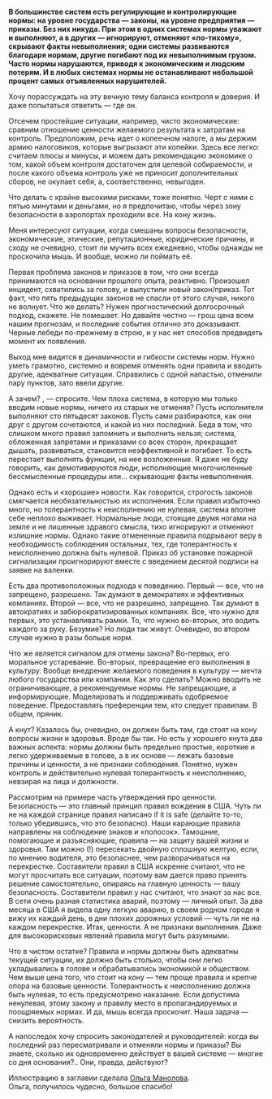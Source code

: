 **В большинстве систем есть регулирующие и контролирующие нормы: на уровне государства — законы, на уровне предприятия — приказы. Без них никуда. При этом в одних системах нормы уважают и выполняют, а в других — игнорируют, отменяют «по-тихому», скрывают факты невыполнения; одни системы развиваются благодаря нормам, другие погибают под их невыполнимым грузом. Часто нормы нарушаются, приводя к экономическим и людским потерям. И в любых системах нормы не останавливают небольшой процент самых отъявленных нарушителей.**  


Хочу порассуждать на эту вечную тему баланса контроля и доверия. И даже попытаться ответить — где он.

Отсечем простейшие ситуации, например, чисто экономические: сравним отношение ценности желаемого результата к затратам на контроль. Предположим, речь идет о копеечном налоге, а мы держим армию налоговиков, которые выгрызают эти копейки. Здесь все легко: считаем плюсы и минусы, и можем дать рекомендацию экономике о том, какой объем контроля достаточен для целевой собираемости, и после какого объема контроль уже не приносит дополнительных сборов, не окупает себя, а, соответственно, невыгоден.

Что делать с крайне высокими рисками, тоже понятно. Черт с ними с пятью минутами и деньгами, но я предпочитаю, чтобы через зону безопасности в аэропортах проходили все. На кону жизнь.

Меня интересуют ситуации, когда смешаны вопросы безопасности, экономические, этические, репутационные, юридические причины, и сходу не очевидно, стоит ли мучить всех ежедневно, чтобы однажды не проскочила мышь. И вообще, можно ли поймать её.

Первая проблема законов и приказов в том, что они всегда принимаются на основании прошлого опыта, реактивно. Произошел инцидент, схватились за голову, и выпустили новый закон/приказ. Тот факт, что пять предыдущих законов не спасли от этого случая, никого не волнует. Что же делать? Нужен прогностический долгосрочный подход, скажете. Не помешает. Но давайте честно — грош цена всем нашим прогнозам, и последние события отлично это доказывают. Черные лебеди по-прежнему в строю, и у нас нет способов предвидеть момент их появления.

Выход мне видится в динамичности и гибкости системы норм. Нужно уметь грамотно, системно и вовремя отменять одни правила и вводить другие, адекватные ситуации. Справились с одной напастью, отменили пару пунктов, зато ввели другие.

А зачем? , — спросите. Чем плоха система, в которую мы только вводим новые нормы, ничего из старых не отменяя? Пусть исполнители выполняют сто пятьдесят законов. Пусть сами разбираются, как они друг с другом сочетаются, и какой из них последний. Беда в том, что слишком много правил запомнить и выполнить нельзя; система, обложенная запретами и приказами со всех сторон, прекращает дышать, развиваться, становится неэффективной и погибает. То есть перестает выполнять функции, на нее возложенные. Я даже не буду говорить, как демотивируются люди, исполняющие многочисленные бессмысленные процедуры или… скрывающие факты невыполнения.

Однако есть и «хорошие» новости. Как говорится, строгость законов смягчается необязательностью их исполнения. Если правил избыточно много, но толерантность к неисполнению не нулевая, система вполне себе неплохо выживает. Нормальные люди, стоящие двумя ногами на земле и не лишенные здравого смысла, тихо игнорируют и отменяют излишние нормы. Однако такие отмененные правила подрывают веру в необходимость соблюдения остальных, тех, где толерантность к неисполнению должна быть нулевой. Приказ об установке пожарной сигнализации проигнорируют вместе с введением десятой подписи на заявке на валенки.

Есть два противоположных подхода к поведению. Первый — все, что не запрещено, разрешено. Так думают в демократиях и эффективных компаниях. Второй — все, что не разрешено, запрещено. Так думают в автократиях и забюрократизированных компаниях. Все, что нужно для первых, это устанавливать рамки. То, что нужно во-вторых, это водить каждого за руку. Безумие? Но люди так живут. Очевидно, во втором случае нужно в разы больше норм.

Что же является сигналом для отмены закона? Во-первых, его моральное устаревание. Во-вторых, превращение его выполнения в культуру. Вообще внедрение желаемого поведения в культуру — мечта любого государства или компании. Как это сделать? Можно вводить не ограничивающие, а рекомендуемые нормы. Не запрещающие, а информирующие. Моделировать и поддерживать одобряемое поведение. Предоставлять преференции тем, кто следует правилам. В общем, пряник.

А кнут? Казалось бы, очевидно, он должен быть там, где стоят на кону вопросы жизни и здоровья. Вроде бы так. Но есть у хорошего кнута два важных аспекта: нормы должны быть предельно простые, короткие и легко удерживаемые в голове, а в их основе — лежать базовые причины и ценности, а не признаки соблюдения. Понятно, нужен контроль и действительно нулевая толерантность к неисполнению, невзирая на лица и должности.

Рассмотрим на примере часть утверждения про ценности. Безопасность — это главный принцип правил вождения в США. Чуть ли не на каждой странице правил написано if it is safe (делайте то-то, только убедившись, что это безопасно). Наши карающие правила направлены на соблюдение знаков и «полосок». Тамошние, помогающие и разъясняющие, правила — на защиту вашей жизни и здоровья. Там можно (!) пересекать двойную сплошную желтую, если, по мнению водителя, это безопаснее, чем разворачиваться на перекрестке. Составители правил в США искренне считают, что не могут просчитать все ситуации, поэтому вам дается право принять решение самостоятельно, опираясь на главную ценность — вашу безопасность. Составители правил у нас считают, что знают за нас все. В сети очень разная статистика аварий, поэтому — личный опыт. За два месяца в США я видела одну легкую аварию, в своем родном городе я вижу их каждый день, в дни плохих дорожных условий — чуть ли не на каждом перекрестке. Итак, ценности. А не признаки выполнения. Даже для высокорисковых явлений правила могут быть разумными.

Что в чистом остатке? Правила и нормы должны быть адекватны текущей ситуации, их должно быть столько, чтобы они легко укладывались в голове и обрабатывались экономикой и обществом. Чем выше цена того, что стоит на кону — тем проще правила и крепче опора на базовые ценности. Толерантность к неисполнению должна быть нулевая, то есть предусмотрено наказание. Если допустима ненулевая, этому закону и правилу место в пропагандируемых и поощряемых нормах. И да, мышь всегда проскочит. Наша задача — снизить вероятность.

А напоследок хочу спросить законодателей и руководителей: когда вы последний раз пересматривали и отменяли нормы и приказы? Вы знаете, сколько их одновременно действует в вашей системе — многие со дня основания?.. Они, правда, действуют?

Иллюстрацию в заглавии сделала [Ольга Манолова](https://discours.io/manolovaolga).  
Ольга, получилось чудесно, большое спасибо!
